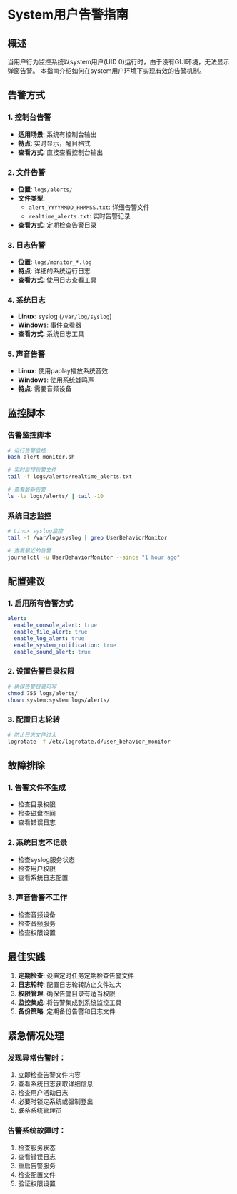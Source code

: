 
# System用户告警指南

## 概述
当用户行为监控系统以system用户(UID 0)运行时，由于没有GUI环境，无法显示弹窗告警。
本指南介绍如何在system用户环境下实现有效的告警机制。

## 告警方式

### 1. 控制台告警
- **适用场景**: 系统有控制台输出
- **特点**: 实时显示，醒目格式
- **查看方式**: 直接查看控制台输出

### 2. 文件告警
- **位置**: `logs/alerts/`
- **文件类型**: 
  - `alert_YYYYMMDD_HHMMSS.txt`: 详细告警文件
  - `realtime_alerts.txt`: 实时告警记录
- **查看方式**: 定期检查告警目录

### 3. 日志告警
- **位置**: `logs/monitor_*.log`
- **特点**: 详细的系统运行日志
- **查看方式**: 使用日志查看工具

### 4. 系统日志
- **Linux**: syslog (`/var/log/syslog`)
- **Windows**: 事件查看器
- **查看方式**: 系统日志工具

### 5. 声音告警
- **Linux**: 使用paplay播放系统音效
- **Windows**: 使用系统蜂鸣声
- **特点**: 需要音频设备

## 监控脚本

### 告警监控脚本
```bash
# 运行告警监控
bash alert_monitor.sh

# 实时监控告警文件
tail -f logs/alerts/realtime_alerts.txt

# 查看最新告警
ls -la logs/alerts/ | tail -10
```

### 系统日志监控
```bash
# Linux syslog监控
tail -f /var/log/syslog | grep UserBehaviorMonitor

# 查看最近的告警
journalctl -u UserBehaviorMonitor --since "1 hour ago"
```

## 配置建议

### 1. 启用所有告警方式
```yaml
alert:
  enable_console_alert: true
  enable_file_alert: true
  enable_log_alert: true
  enable_system_notification: true
  enable_sound_alert: true
```

### 2. 设置告警目录权限
```bash
# 确保告警目录可写
chmod 755 logs/alerts/
chown system:system logs/alerts/
```

### 3. 配置日志轮转
```bash
# 防止日志文件过大
logrotate -f /etc/logrotate.d/user_behavior_monitor
```

## 故障排除

### 1. 告警文件不生成
- 检查目录权限
- 检查磁盘空间
- 查看错误日志

### 2. 系统日志不记录
- 检查syslog服务状态
- 检查用户权限
- 查看系统日志配置

### 3. 声音告警不工作
- 检查音频设备
- 检查音频服务
- 检查权限设置

## 最佳实践

1. **定期检查**: 设置定时任务定期检查告警文件
2. **日志轮转**: 配置日志轮转防止文件过大
3. **权限管理**: 确保告警目录有适当权限
4. **监控集成**: 将告警集成到系统监控工具
5. **备份策略**: 定期备份告警和日志文件

## 紧急情况处理

### 发现异常告警时：
1. 立即检查告警文件内容
2. 查看系统日志获取详细信息
3. 检查用户活动日志
4. 必要时锁定系统或强制登出
5. 联系系统管理员

### 告警系统故障时：
1. 检查服务状态
2. 查看错误日志
3. 重启告警服务
4. 检查配置文件
5. 验证权限设置

